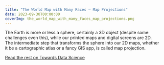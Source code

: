 ```yaml
---
title: "The World Map with Many Faces — Map Projections"
date: 2023-09-30T00:00:00
coverImg: the_world_map_with_many_faces_map_projections.png
---
```


The Earth is more or less a sphere, certainly a 3D object (despite some challenges even this), while our printed maps and digital screens are 2D. The intermediate step that transforms the sphere into our 2D maps, whether it be a cartographic atlas or a fancy GIS app, is called map projection.


<!--more-->


[Read the rest on Towards Data Science](https://medium.com/@janosovm/the-world-map-with-many-faces-map-projections-f58a210ff2f7)
